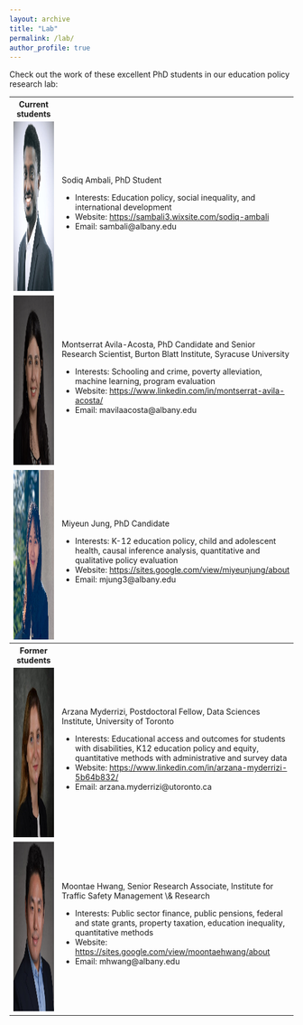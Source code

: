 ```yaml
---
layout: archive
title: "Lab"
permalink: /lab/
author_profile: true
---
```


Check out the work of these excellent PhD students in our education policy research lab:

<table>
	<tr> 
		<th> Current students</th>
		<th></th>
	</tr>
	<tr>
		<td><img src="/images/Sodiq_Photo.JPG"  width="300" height="300">
		</td>
		<td>Sodiq Ambali, PhD Student
		<ul>
			<li>Interests: Education policy, social inequality, and international development</li>
			<li>Website: <a href="https://sambali3.wixsite.com/sodiq-ambali">https://sambali3.wixsite.com/sodiq-ambali</a></li>
			<li>Email: sambali@albany.edu</li>
		</ul></td>
	</tr>
	<tr>
		<td><img src="/images/avila_acosta.png"  width="300" height="300">
		</td>
		<td>
		Montserrat Avila-Acosta, PhD Candidate and Senior Research Scientist, Burton Blatt Institute, Syracuse University<ul>
			<li>Interests: Schooling and crime, poverty alleviation, machine learning, program evaluation </li>
			<li>Website: <a href="https://www.linkedin.com/in/montserrat-avila-acosta/">https://www.linkedin.com/in/montserrat-avila-acosta/</a></li>
			<li>Email: mavilaacosta@albany.edu</li>
		</ul></td>
	</tr>
	<tr>
		<td><img src="/images/miyeunjung_photo_2.JPG"  width="300" height="300">
		</td>
		<td>Miyeun Jung, PhD Candidate<ul>
			<li>Interests: K-12 education policy, child and adolescent health, causal inference analysis, quantitative and qualitative policy evaluation</li>
			<li>Website: <a href="https://sites.google.com/view/miyeunjung/about">https://sites.google.com/view/miyeunjung/about</a></li>
			<li>Email: mjung3@albany.edu</li>
		</ul></td>
	</tr>	
	<tr> 
		<th> Former students</th>
		<th></th>
	</tr>
	<tr>
		<td><img src="/images/arzana_myderrizi_2.jpg"  width="300" height="300">
		</td>
		<td>Arzana Myderrizi, Postdoctoral Fellow, Data Sciences Institute, University of Toronto<ul>
			<li>Interests: Educational access and outcomes for students with disabilities, K12 education policy and equity, quantitative methods with administrative and survey data</li>
			<li>Website: <a href="https://www.linkedin.com/in/arzana-myderrizi-5b64b832/">https://www.linkedin.com/in/arzana-myderrizi-5b64b832/</a></li>
			<li>Email: arzana.myderrizi@utoronto.ca</li>
		</ul></td>
	</tr>
	<tr>
		<td><img src="/images/moontae_hwang.png"  width="300" height="300">
		</td>
		<td>Moontae Hwang, Senior Research Associate, Institute for Traffic Safety Management \& Research
		<ul>
			<li>Interests: Public sector finance, public pensions, federal and state grants, property taxation, education inequality, quantitative methods</li>
			<li>Website: <a href="https://sites.google.com/view/moontaehwang/about">https://sites.google.com/view/moontaehwang/about</a></li>
			<li>Email: mhwang@albany.edu</li>
		</ul></td>
	</tr>
</table>	

